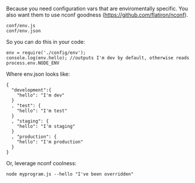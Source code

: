 Because you need configuration vars that are enviromentally specific. You also want them to use nconf goodness (https://github.com/flatiron/nconf).

```
conf/env.js
conf/env.json
```

So you can do this in your code:

```
env = require('./config/env');
console.log(env.hello); //outputs I'm dev by default, otherwise reads process.env.NODE_ENV
```

Where env.json looks like:

```
{
  "development":{
    "hello": "I'm dev"
  }
  , "test": {
    "hello": "I'm test"
  }
  , "staging": {
    "hello": "I'm staging"
  }
  , "production": {
    "hello": "I'm production"
  }
}
```

Or, leverage nconf coolness:

```
node myprogram.js --hello "I've been overridden"
```
